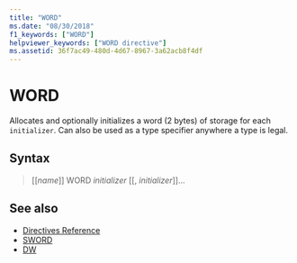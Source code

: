 ```yaml
---
title: "WORD"
ms.date: "08/30/2018"
f1_keywords: ["WORD"]
helpviewer_keywords: ["WORD directive"]
ms.assetid: 36f7ac49-480d-4d67-8967-3a62acb8f4df
---
```

# WORD

Allocates and optionally initializes a word (2 bytes) of storage for each `initializer`. Can also be used as a type specifier anywhere a type is legal.

## Syntax

> [[*name*]] WORD *initializer* [[, *initializer*]]...

## See also

- [Directives Reference](../../assembler/masm/directives-reference.md)
- [SWORD](../../assembler/masm/sword.md)
- [DW](../../assembler/masm/dw.md)
